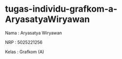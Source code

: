 # tugas-individu-grafkom-a-AryasatyaWiryawan
Nama : Aryasatya Wiryawan

NRP : 5025221256

Kelas : Grafkom (A)
